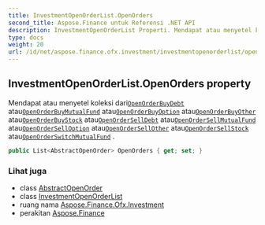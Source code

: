 ```yaml
---
title: InvestmentOpenOrderList.OpenOrders
second_title: Aspose.Finance untuk Referensi .NET API
description: InvestmentOpenOrderList Properti. Mendapat atau menyetel koleksi dariOpenOrderBuyDebt atauOpenOrderBuyMutualFund atauOpenOrderBuyOption atauOpenOrderBuyOther atauOpenOrderBuyStock atauOpenOrderSellDebt atauOpenOrderSellMutualFund atauOpenOrderSellOption atauOpenOrderSellOther atauOpenOrderSellStock atauOpenOrderSwitchMutualFund .
type: docs
weight: 20
url: /id/net/aspose.finance.ofx.investment/investmentopenorderlist/openorders/
---
```

## InvestmentOpenOrderList.OpenOrders property

Mendapat atau menyetel koleksi dari[`OpenOrderBuyDebt`](../../openorderbuydebt/) atau[`OpenOrderBuyMutualFund`](../../openorderbuymutualfund/) atau[`OpenOrderBuyOption`](../../openorderbuyoption/) atau[`OpenOrderBuyOther`](../../openorderbuyother/) atau[`OpenOrderBuyStock`](../../openorderbuystock/) atau[`OpenOrderSellDebt`](../../openorderselldebt/) atau[`OpenOrderSellMutualFund`](../../openordersellmutualfund/) atau[`OpenOrderSellOption`](../../openorderselloption/) atau[`OpenOrderSellOther`](../../openordersellother/) atau[`OpenOrderSellStock`](../../openordersellstock/) atau[`OpenOrderSwitchMutualFund`](../../openorderswitchmutualfund/) .

```csharp
public List<AbstractOpenOrder> OpenOrders { get; set; }
```

### Lihat juga

* class [AbstractOpenOrder](../../abstractopenorder/)
* class [InvestmentOpenOrderList](../)
* ruang nama [Aspose.Finance.Ofx.Investment](../../investmentopenorderlist/)
* perakitan [Aspose.Finance](../../../)


